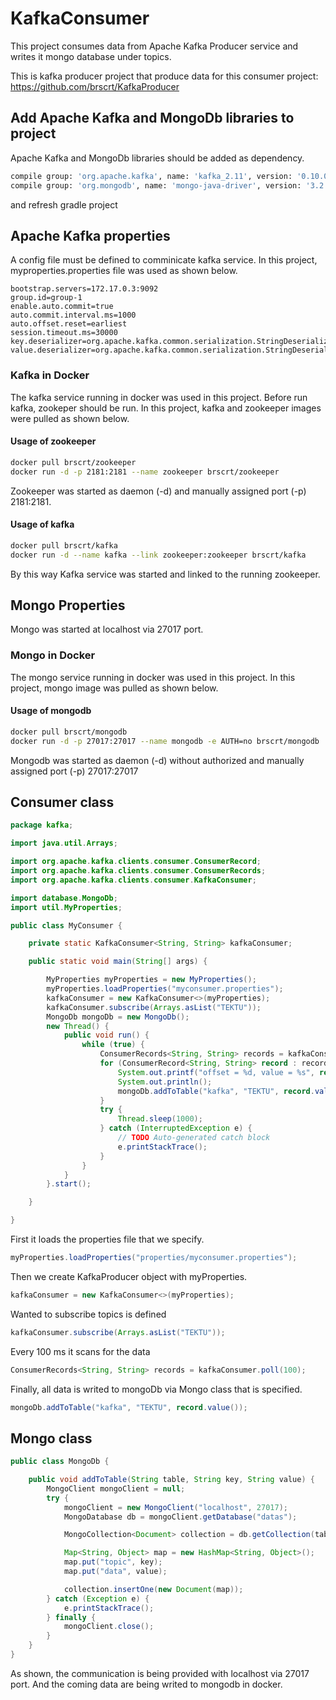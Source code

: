 # KafkaConsumer
This project consumes data from Apache Kafka Producer service and writes it mongo database under topics.

This is kafka producer project that produce data for this consumer project: https://github.com/brscrt/KafkaProducer

## Add Apache Kafka and MongoDb libraries to project
Apache Kafka and MongoDb libraries should be added as dependency. 

```sh
compile group: 'org.apache.kafka', name: 'kafka_2.11', version: '0.10.0.0'
compile group: 'org.mongodb', name: 'mongo-java-driver', version: '3.2.2' 
```
and refresh gradle project

## Apache Kafka properties
A config file must be defined to comminicate kafka service. In this project, myproperties.properties file was used as shown below.

```
bootstrap.servers=172.17.0.3:9092
group.id=group-1
enable.auto.commit=true
auto.commit.interval.ms=1000
auto.offset.reset=earliest
session.timeout.ms=30000
key.deserializer=org.apache.kafka.common.serialization.StringDeserializer
value.deserializer=org.apache.kafka.common.serialization.StringDeserializer
```
### Kafka in Docker
The kafka service running in docker was used in this project. Before run kafka, zookeper should be run. In this project, kafka and zookeeper images were pulled as shown below.

#### Usage of zookeeper
```sh
docker pull brscrt/zookeeper
docker run -d -p 2181:2181 --name zookeeper brscrt/zookeeper
```
Zookeeper was started as daemon (-d) and manually assigned port (-p) 2181:2181.

#### Usage of kafka
```sh
docker pull brscrt/kafka
docker run -d --name kafka --link zookeeper:zookeeper brscrt/kafka
```
By this way Kafka service was started and linked to the running zookeeper.

## Mongo Properties
Mongo was started at localhost via 27017 port.

### Mongo in Docker
The mongo service running in docker was used in this project. In this project, mongo image was pulled as shown below.

#### Usage of mongodb
```sh
docker pull brscrt/mongodb
docker run -d -p 27017:27017 --name mongodb -e AUTH=no brscrt/mongodb
```
Mongodb was started as daemon (-d) without authorized and manually assigned port (-p) 27017:27017


## Consumer class

```java
package kafka;

import java.util.Arrays;

import org.apache.kafka.clients.consumer.ConsumerRecord;
import org.apache.kafka.clients.consumer.ConsumerRecords;
import org.apache.kafka.clients.consumer.KafkaConsumer;

import database.MongoDb;
import util.MyProperties;

public class MyConsumer {

	private static KafkaConsumer<String, String> kafkaConsumer;

	public static void main(String[] args) {

		MyProperties myProperties = new MyProperties();
		myProperties.loadProperties("myconsumer.properties");
		kafkaConsumer = new KafkaConsumer<>(myProperties);
		kafkaConsumer.subscribe(Arrays.asList("TEKTU"));
		MongoDb mongoDb = new MongoDb();
		new Thread() {
			public void run() {
				while (true) {
					ConsumerRecords<String, String> records = kafkaConsumer.poll(100);
					for (ConsumerRecord<String, String> record : records) {
						System.out.printf("offset = %d, value = %s", record.offset(), record.value());
						System.out.println();
						mongoDb.addToTable("kafka", "TEKTU", record.value());
					}
					try {
						Thread.sleep(1000);
					} catch (InterruptedException e) {
						// TODO Auto-generated catch block
						e.printStackTrace();
					}
				}
			}
		}.start();

	}

}

```

First it loads the properties file that we specify.
```java
myProperties.loadProperties("properties/myconsumer.properties");
```
Then we create KafkaProducer object with myProperties.
```java
kafkaConsumer = new KafkaConsumer<>(myProperties);
```
Wanted to subscribe topics is defined
```java
kafkaConsumer.subscribe(Arrays.asList("TEKTU"));
```
Every 100 ms it scans for the data
```java
ConsumerRecords<String, String> records = kafkaConsumer.poll(100);
```
Finally, all data is writed to mongoDb via Mongo class that is specified.
```java
mongoDb.addToTable("kafka", "TEKTU", record.value());
```

## Mongo class
```java
public class MongoDb {

	public void addToTable(String table, String key, String value) {
		MongoClient mongoClient = null;
		try {
			mongoClient = new MongoClient("localhost", 27017);
			MongoDatabase db = mongoClient.getDatabase("datas");

			MongoCollection<Document> collection = db.getCollection(table);

			Map<String, Object> map = new HashMap<String, Object>();
			map.put("topic", key);
			map.put("data", value);

			collection.insertOne(new Document(map));
		} catch (Exception e) {
			e.printStackTrace();
		} finally {
			mongoClient.close();
		}
	}
}
```

As shown, the communication is being provided with localhost via 27017 port. And the coming data are being writed to mongodb in docker. 

